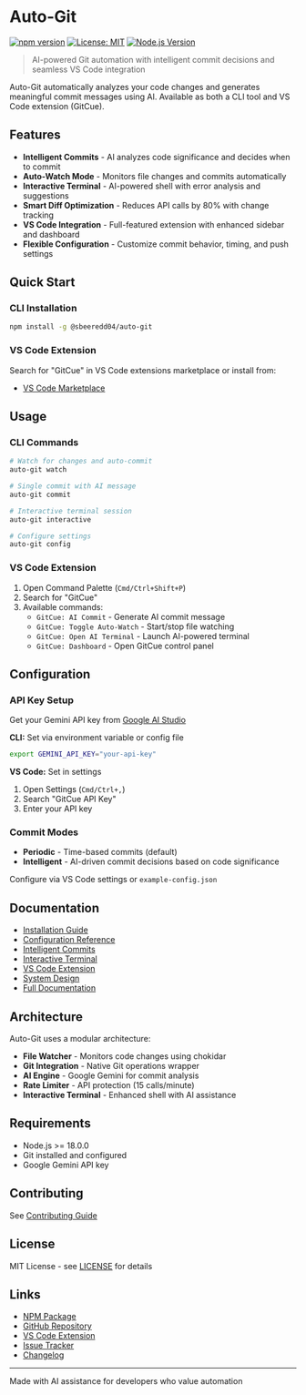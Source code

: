 # Auto-Git

[![npm version](https://badge.fury.io/js/@sbeeredd04%2Fauto-git.svg)](https://badge.fury.io/js/@sbeeredd04%2Fauto-git)
[![License: MIT](https://img.shields.io/badge/License-MIT-yellow.svg)](https://opensource.org/licenses/MIT)
[![Node.js Version](https://img.shields.io/badge/node-%3E%3D18.0.0-brightgreen.svg)](https://nodejs.org/)

> AI-powered Git automation with intelligent commit decisions and seamless VS Code integration

Auto-Git automatically analyzes your code changes and generates meaningful commit messages using AI. Available as both a CLI tool and VS Code extension (GitCue).

## Features

- **Intelligent Commits** - AI analyzes code significance and decides when to commit
- **Auto-Watch Mode** - Monitors file changes and commits automatically
- **Interactive Terminal** - AI-powered shell with error analysis and suggestions
- **Smart Diff Optimization** - Reduces API calls by 80% with change tracking
- **VS Code Integration** - Full-featured extension with enhanced sidebar and dashboard
- **Flexible Configuration** - Customize commit behavior, timing, and push settings

## Quick Start

### CLI Installation

```bash
npm install -g @sbeeredd04/auto-git
```

### VS Code Extension

Search for "GitCue" in VS Code extensions marketplace or install from:
- [VS Code Marketplace](https://marketplace.visualstudio.com/items?itemName=sbeeredd04.gitcue)

## Usage

### CLI Commands

```bash
# Watch for changes and auto-commit
auto-git watch

# Single commit with AI message
auto-git commit

# Interactive terminal session
auto-git interactive

# Configure settings
auto-git config
```

### VS Code Extension

1. Open Command Palette (`Cmd/Ctrl+Shift+P`)
2. Search for "GitCue"
3. Available commands:
   - `GitCue: AI Commit` - Generate AI commit message
   - `GitCue: Toggle Auto-Watch` - Start/stop file watching
   - `GitCue: Open AI Terminal` - Launch AI-powered terminal
   - `GitCue: Dashboard` - Open GitCue control panel

## Configuration

### API Key Setup

Get your Gemini API key from [Google AI Studio](https://makersuite.google.com/app/apikey)

**CLI:** Set via environment variable or config file
```bash
export GEMINI_API_KEY="your-api-key"
```

**VS Code:** Set in settings
1. Open Settings (`Cmd/Ctrl+,`)
2. Search "GitCue API Key"
3. Enter your API key

### Commit Modes

- **Periodic** - Time-based commits (default)
- **Intelligent** - AI-driven commit decisions based on code significance

Configure via VS Code settings or `example-config.json`

## Documentation

- [Installation Guide](./docs/installation.md)
- [Configuration Reference](./docs/configuration.md)
- [Intelligent Commits](./docs/features/intelligent-commits.md)
- [Interactive Terminal](./docs/features/interactive-terminal.md)
- [VS Code Extension](./docs/features/vscode-integration.md)
- [System Design](./docs/advanced/system-design.md)
- [Full Documentation](./docs/)

## Architecture

Auto-Git uses a modular architecture:
- **File Watcher** - Monitors code changes using chokidar
- **Git Integration** - Native Git operations wrapper
- **AI Engine** - Google Gemini for commit analysis
- **Rate Limiter** - API protection (15 calls/minute)
- **Interactive Terminal** - Enhanced shell with AI assistance

## Requirements

- Node.js >= 18.0.0
- Git installed and configured
- Google Gemini API key

## Contributing

See [Contributing Guide](./docs/advanced/contributing.md)

## License

MIT License - see [LICENSE](./LICENSE) for details

## Links

- [NPM Package](https://www.npmjs.com/package/@sbeeredd04/auto-git)
- [GitHub Repository](https://github.com/sbeeredd04/auto-git)
- [VS Code Extension](https://marketplace.visualstudio.com/items?itemName=sbeeredd04.gitcue)
- [Issue Tracker](https://github.com/sbeeredd04/auto-git/issues)
- [Changelog](./docs/CHANGELOG.md)

---

Made with AI assistance for developers who value automation
